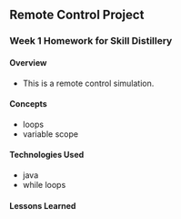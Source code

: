 ## Remote Control Project

### Week 1 Homework for Skill Distillery

#### Overview

* This is a remote control simulation.

#### Concepts

* loops
* variable scope

#### Technologies Used

* java
* while loops

#### Lessons Learned

